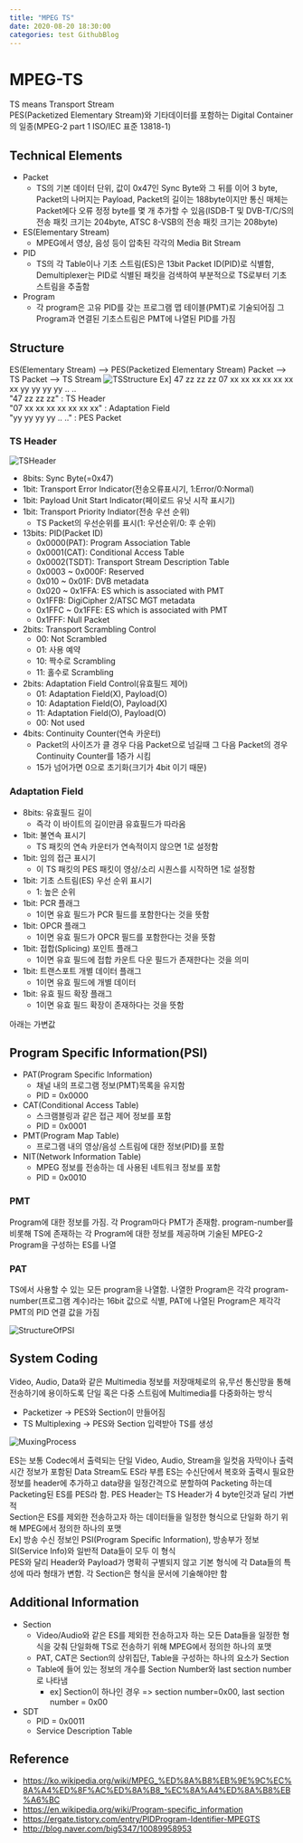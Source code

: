 ```yaml
---
title: "MPEG TS"
date: 2020-08-20 18:30:00
categories: test GithubBlog
---
```

# MPEG-TS
TS means Transport Stream <br>
PES(Packetized Elementary Stream)와 기타데이터를 포함하는 Digital Container의 일종(MPEG-2 part 1 ISO/IEC 표준 13818-1)

## Technical Elements
- Packet
    - TS의 기본 데이터 단위, 값이 0x47인 Sync Byte와 그 뒤를 이어 3 byte, Packet의 나머지는 Payload, Packet의 길이는 188byte이지만 통신 매체는 Packet에다 오류 정정 byte를 몇 개 추가할 수 있음(ISDB-T 및 DVB-T/C/S의 전송 패킷 크기는 204byte, ATSC 8-VSB의 전송 패킷 크기는 208byte)
- ES(Elementary Stream)
    - MPEG에서 영상, 음성 등이 압축된 각각의 Media Bit Stream
- PID
    - TS의 각 Table이나 기초 스트림(ES)은 13bit Packet ID(PID)로 식별함, Demultiplexer는 PID로 식별된 패킷을 검색하여 부분적으로 TS로부터 기초 스트림을 추출함
- Program
    - 각 program은 고유 PID를 갖는 프로그램 맵 테이블(PMT)로 기술되어짐 그 Program과 연결된 기초스트림은 PMT에 나열된 PID를 가짐


## Structure
ES(Elementary Stream) --> PES(Packetized Elementary Stream) Packet --> TS Packet --> TS Stream
![TSStructure](https://hankyojeong.github.io/assets/images/mpegts/h264FrameExampleForTSStructure.png)
Ex] 47 zz zz zz 07 xx xx xx xx xx xx xx yy yy yy yy .. ..
<br>
"47 zz zz zz" : TS Header <br>
"07 xx xx xx xx xx xx xx" : Adaptation Field <br>
"yy yy yy yy .. .." : PES Packet

### TS Header
![TSHeader](https://hankyojeong.github.io/assets/images/mpegts/TSHeader.png)
- 8bits: Sync Byte(=0x47)
- 1bit: Transport Error Indicator(전송오류표시기, 1:Error/0:Normal)
- 1bit: Payload Unit Start Indicator(페이로드 유닛 시작 표시기)
- 1bit: Transport Priority Indiator(전송 우선 순위)
    - TS Packet의 우선순위를 표시(1: 우선순위/0: 후 순위)
- 13bits: PID(Packet ID)
    - 0x0000(PAT): Program Association Table
    - 0x0001(CAT): Conditional Access Table
    - 0x0002(TSDT): Transport Stream Description Table
    - 0x0003 ~ 0x000F: Reserved
    - 0x010 ~ 0x01F: DVB metadata
    - 0x020 ~ 0x1FFA: ES which is associated with PMT
    - 0x1FFB: DigiCipher 2/ATSC MGT metadata
    - 0x1FFC ~ 0x1FFE: ES which is associated with PMT
    - 0x1FFF: Null Packet
- 2bits: Transport Scrambling Control
    - 00: Not Scrambled
    - 01: 사용 예약
    - 10: 짝수로 Scrambling
    - 11: 홀수로 Scrambling
- 2bits: Adaptation Field Control(유효필드 제어)
    - 01: Adaptation Field(X), Payload(O)
    - 10: Adaptation Field(O), Payload(X)
    - 11: Adaptation Field(O), Payload(O)
    - 00: Not used
- 4bits: Continuity Counter(연속 카운터)
    - Packet의 사이즈가 클 경우 다음 Packet으로 넘길때 그 다음 Packet의 경우 Continuity Counter를 1증가 시킴
    - 15가 넘어가면 0으로 초기화(크기가 4bit 이기 때문)

### Adaptation Field
- 8bits: 유효필드 길이
    - 즉각 이 바이트의 길이만큼 유효필드가 따라옴
- 1bit: 불연속 표시기
    - TS 패킷의 연속 카운터가 연속적이지 않으면 1로 설정함
- 1bit: 임의 접근 표시기
    - 이 TS 패킷의 PES 패킷이 영상/소리 시퀀스를 시작하면 1로 설정함
- 1bit: 기초 스트림(ES) 우선 순위 표시기
    - 1: 높은 순위
- 1bit: PCR 플래그
    - 1이면 유효 필드가 PCR 필드를 포함한다는 것을 뜻함
- 1bit: OPCR 플래그
    - 1이면 유효 필드가 OPCR 필드를 포함한다는 것을 뜻함
- 1bit: 접합(Splicing) 포인트 플래그
    - 1이면 유효 필드에 접합 카운트 다운 필드가 존재한다는 것을 의미
- 1bit: 트랜스포트 개별 데이터 플래그
    - 1이면 유효 필드에 개별 데이터
- 1bit: 유효 필드 확장 플래그
    - 1이면 유효 필드 확장이 존재하다는 것을 뜻함


아래는 가변값

## Program Specific Information(PSI)
- PAT(Program Specific Information)
    - 채널 내의 프로그램 정보(PMT)목록을 유지함
    - PID = 0x0000
- CAT(Conditional Access Table)
    - 스크램블링과 같은 접근 제어 정보를 포함
    - PID = 0x0001
- PMT(Program Map Table)
    - 프로그램 내의 영상/음성 스트림에 대한 정보(PID)를 포함
- NIT(Network Information Table)
    - MPEG 정보를 전송하는 데 사용된 네트워크 정보를 포함
    - PID = 0x0010

### PMT
Program에 대한 정보를 가짐. 각 Program마다 PMT가 존재함. program-number를 비롯해 TS에 존재하는 각 Program에 대한 정보를 제공하며 기술된 MPEG-2 Program을 구성하는 ES를 나열

### PAT
TS에서 사용할 수 있는 모든 program을 나열함. 나열한 Program은 각각 program-number(프로그램 계수)라는 16bit 값으로 식별, PAT에 나열된 Program은 제각각 PMT의 PID 연결 값을 가짐

![StructureOfPSI](https://hankyojeong.github.io/assets/images/mpegts/StructureOfPSI.png)

## System Coding
Video, Audio, Data와 같은 Multimedia 정보를 저장매체로의 유,무선 통신망을 통해 전송하기에 용이하도록 단일 혹은 다중 스트림에 Multimedia를 다중화하는 방식
- Packetizer -> PES와 Section이 만들어짐
- TS Multiplexing -> PES와 Section 입력받아 TS를 생성 

![MuxingProcess](https://hankyojeong.github.io/assets/images/mpegts/MuxingProcess.png)

ES는 보통 Codec에서 출력되는 단일 Video, Audio, Stream을 일컷음
자막이나 출력시간 정보가 포함된 Data Stream도 ES라 부름
ES는 수신단에서 복호와 출력시 필요한 정보를 header에 추가하고 data량을 일정간격으로 분할하여 Packeting 하는데 Packeting된 ES를 PES라 함. PES Header는 TS Header가 4 byte인것과 달리 가변적
<br>
Section은 ES를 제외한 전송하고자 하는 데이터들을 일정한 형식으로 단일화 하기 위해 MPEG에서 정의한 하나의 포맷 <br>
Ex] 방송 수신 정보인 PSI(Program Specific Information), 방송부가 정보 SI(Service Info)와 일반적 Data들이 모두 이 형식
<br>
PES와 달리 Header와 Payload가 명확히 구별되지 않고 기본 형식에 각 Data들의 특성에 따라 형태가 변함. 각 Section은 형식을 문서에 기술해야만 함

## Additional Information
- Section
    - Video/Audio와 같은 ES를 제외한 전송하고자 하는 모든 Data들을 일정한 형식을 갖춰 단일화해 TS로 전송하기 위해 MPEG에서 정의한 하나의 포맷
    - PAT, CAT은 Section의 상위집단, Table을 구성하는 하나의 요소가 Section
    - Table에 들어 있는 정보의 개수를 Section Number와 last section number로 나타냄
        - ex] Section이 하나인 경우 => section number=0x00, last section number = 0x00
- SDT
    - PID = 0x0011
    - Service Description Table
## Reference
- https://ko.wikipedia.org/wiki/MPEG_%ED%8A%B8%EB%9E%9C%EC%8A%A4%ED%8F%AC%ED%8A%B8_%EC%8A%A4%ED%8A%B8%EB%A6%BC
- https://en.wikipedia.org/wiki/Program-specific_information
- https://ergate.tistory.com/entry/PIDProgram-Identifier-MPEGTS
- http://blog.naver.com/big5347/10089958953
